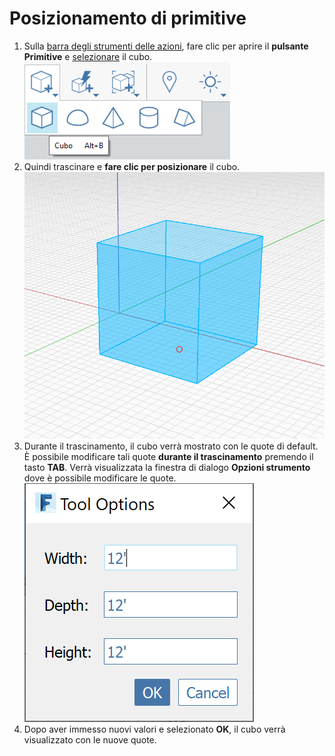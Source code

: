 # Posizionamento di primitive

1. Sulla [barra degli strumenti delle azioni](https://github.com/FormIt3D/autodesk-formit-360-windows-help/tree/c377e7b8a3b8e43e684321d0b7de867608d317a3/tool-library/tool-bars-extended.md), fare clic per aprire il **pulsante Primitive** e [selezionare](select-edge-face-or-object.md) il cubo.   ![](<../.gitbook/assets/primitive-cube (1).png>)&#x20;
2. Quindi trascinare e **fare clic per posizionare** il cubo.  ![](<../.gitbook/assets/image-2- (1).png>)  &#x20;
3. Durante il trascinamento, il cubo verrà mostrato con le quote di default. È possibile modificare tali quote **durante il trascinamento** premendo il tasto **TAB**. Verrà visualizzata la finestra di dialogo **Opzioni strumento** dove è possibile modificare le quote. ![](<../.gitbook/assets/image (1).png>) &#x20;
4. Dopo aver immesso nuovi valori e selezionato **OK**, il cubo verrà visualizzato con le nuove quote.
